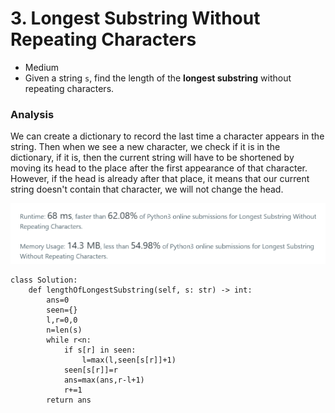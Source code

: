 # 3. Longest Substring Without Repeating Characters

* Medium
* Given a string `s`, find the length of the **longest substring** without repeating characters.

### Analysis

We can create a dictionary to record the last time a character appears in the string. Then when we see a new character, we check if it is in the dictionary, if it is, then the current string will have to be shortened by moving its head to the place after the first appearance of that character. However, if the head is already after that place, it means that our current string doesn't contain that character, we will not change the head.&#x20;

![](<../.gitbook/assets/image (10) (1) (1) (1) (1) (1) (1) (1).png>)

```
class Solution:
    def lengthOfLongestSubstring(self, s: str) -> int:
        ans=0
        seen={}
        l,r=0,0
        n=len(s)
        while r<n:
            if s[r] in seen:
                l=max(l,seen[s[r]]+1)
            seen[s[r]]=r
            ans=max(ans,r-l+1)
            r+=1
        return ans
```
